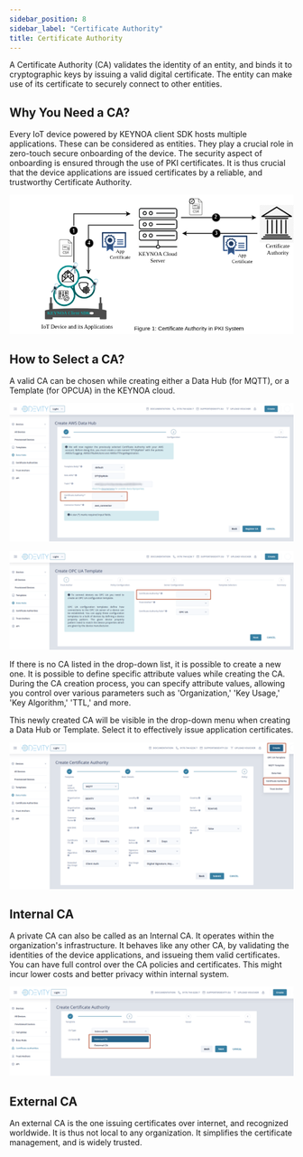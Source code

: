 ```yaml
---
sidebar_position: 8
sidebar_label: "Certificate Authority"
title: Certificate Authority
---
```


A Certificate Authority (CA) validates the identity of an entity, and binds it to cryptographic keys by issuing a valid digital  certificate. The entity can make use of its certificate to securely connect to other entities. 

## Why You Need a CA?

Every IoT device powered by KEYNOA client SDK hosts multiple applications. These can be considered as entities. They play a crucial role in zero-touch secure onboarding of the device. The security aspect of onboarding is ensured through the use of PKI certificates. It is thus crucial that the device applications are issued certificates by a reliable, and trustworthy Certificate Authority. 

![KEYNOA](/img/KEYNOA/reference-doc/CA-1.png)

## How to Select a CA?

A valid CA can be chosen while creating either a Data Hub (for MQTT), or a Template (for OPCUA) in the KEYNOA cloud.


![KEYNOA](/img/KEYNOA/reference-doc/Select-CA_DataHub.png)

![KEYNOA](/img/KEYNOA/reference-doc/select-CA-template.png)

If there is no CA listed in the drop-down list, it is possible to create a new one. It is possible to define specific attribute values while creating the CA. During the CA creation process, you can specify attribute values, allowing you control over various parameters such as 'Organization,' 'Key Usage,' 'Key Algorithm,' 'TTL,' and more. 

This newly created CA will be visible in the drop-down menu when creating a Data Hub or Template. Select it to effectively issue application certificates.

![KEYNOA](/img/KEYNOA/reference-doc/CA-issuer_values.png)

## Internal CA

A private CA can also be called as an Internal CA. It operates within the organization's infrastructure. It behaves like any other CA, by validating the identities of the device applications, and issueing them valid certificates. You can have full control over the CA policies and certificates. This might incur lower costs and better privacy within internal system. 

![KEYNOA](/img/KEYNOA/reference-doc/internal-external-CA.png)

## External CA

An external CA is the one issuing certificates over internet, and recognized worldwide. It is thus not local to any organization. It simplifies the certificate management, and is widely trusted. 






